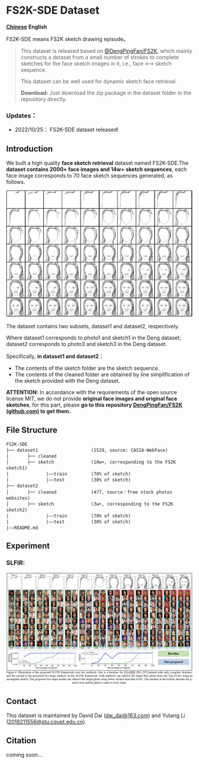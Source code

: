 # FS2K-SDE Dataset

**[Chinese](README.md)**		**English**

FS2K-SDE means FS2K sketch drawing episode。

> This dataset is released based on [@DengPingFan/FS2K](https://github.com/DengPingFan/FS2K), which mainly constructs a dataset from a small number of strokes to complete sketches for the face sketch images in it, i.e., face <--> sketch sequence.
>
> This dataset can be well used for dynamic sketch face retrieval.
>
> **Download:** Just download the zip package in the dataset folder in the repository directly.

### Updates：

- 2022/10/25：  FS2K-SDE dataset released!

## Introduction

We built a high quality **face sketch retrieval** dataset named FS2K-SDE.The **dataset contains 2000+ face images and 14w+ sketch sequences**, each face image corresponds to 70 face sketch sequences generated, as follows.

![img](README_EN.assets/wps1.png)

The dataset contains two subsets, dataset1 and dataset2, respectively.

Where dataset1 corresponds to photo1 and sketch1 in the Deng dataset; dataset2 corresponds to photo3 and sketch3 in the Deng dataset.

Specifically, **in dataset1 and dataset2**：

- The contents of the sketch folder are the sketch sequence.
- The contents of the cleaned folder are obtained by line simplification of the sketch provided with the Deng dataset.

**ATTENTION:** In accordance with the requirements of the open source license MIT, we do not provide **original face images and original face sketches**, for this part, please **go to this repository [DengPingFan/FS2K (github.com)](https://github.com/DengPingFan/FS2K) to get them.** 

## File Structure

```
FS2K-SDE
├── dataset1                    (1529, source: CASIA-WebFace)
│       ├── cleaned
│       ├── sketch              (10w+, corresponding to the FS2K sketch1)
|              |——train         (70% of sketch)
|              |——test          (30% of sketch)
├── dataset2
│       ├── cleaned             (477, source：free stock photos websites)
│       ├── sketch              (3w+, corresponding to the FS2K sketch2)
|              |——train         (70% of sketch)
|              |——test          (30% of sketch)
|——README.md
```

## Experiment

### SLFIR:

![image-20221025130509813](README_EN.assets/image-20221025130509813.png)

## Contact

This dataset is maintained by David Dai (dw_dai@163.com) and Yutang Li (2018211556@stu.cqupt.edu.cn).

## Citation

coming soon...